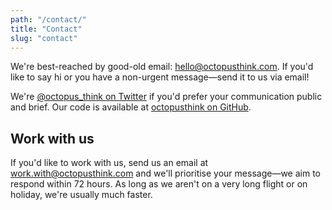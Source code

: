 ```yaml
---
path: "/contact/"
title: "Contact"
slug: "contact"
---
```


We're best-reached by good-old email: hello@octopusthink.com. If you'd like to say hi or you have a non-urgent message—send it to us via email!

We're [@octopus_think on Twitter](https://twitter.com/@octopus_think) if you'd prefer your communication public and brief. Our code is available at [octopusthink on GitHub](https://github.com/octopusthink).

## Work with us

If you'd like to work with us, send us an email at work.with@octopusthink.com and we'll prioritise your message—we aim to respond within 72 hours. As long as we aren't on a very long flight or on holiday, we're usually much faster.
